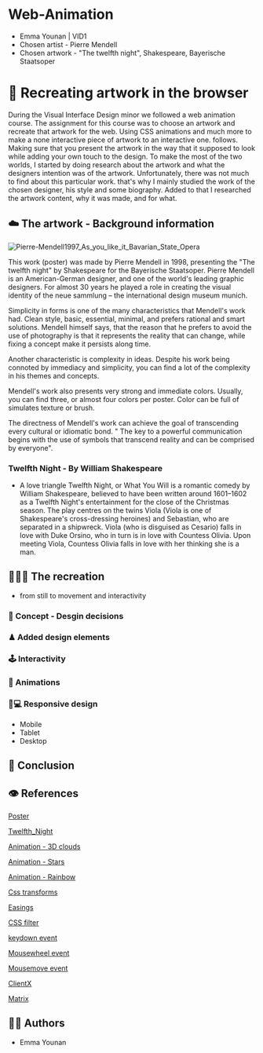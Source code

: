 # Web-Animation
- Emma Younan | VID1
- Chosen artist - Pierre Mendell 
- Chosen artwork - "The twelfth night", Shakespeare, Bayerische Staatsoper

# 👾 Recreating artwork in the browser
During the Visual Interface Design minor we followed a web animation course. The assignment for this course was to choose an artwork and recreate that artwork for the web. Using CSS animations and much more to make a none interactive piece of artwork to an interactive one. follows. Making sure that you present the artwork in the way that it supposed to look while adding your own touch to the design. To make the most of the two worlds, I started by doing research about the artwork and what the designers intention was of the artwork. Unfortunately, there was not much to find about this particular work. that's why I mainly studied the work of the chosen designer, his style and some biography. Added to that I researched the artwork content, why it was made, and for what. 

##  ☁️ The artwork - Background information
![Pierre-Mendell1997_As_you_like_it_Bavarian_State_Opera](https://user-images.githubusercontent.com/45408480/82729855-52513700-9cfb-11ea-83ca-b8f8471c1eea.jpg)

This work (poster) was made by Pierre Mendell in 1998, presenting the "The twelfth night" by Shakespeare for the Bayerische Staatsoper. Pierre Mendell is an American-German designer, and one of the world's leading graphic designers. For almost 30 years he played a role in creating the visual identity of the neue sammlung – the international design museum munich. 

Simplicity in forms is one of the many characteristics that Mendell's work had. Clean style, basic, essential, minimal, and prefers rational and smart solutions. Mendell himself says, that the reason that he prefers to avoid the use of photography is that it represents the reality that can change, while fixing a concept make it persists along time.

Another characteristic is complexity in ideas. Despite his work being connoted by immediacy and simplicity, you can find a lot of the complexity in his themes and concepts.

Mendell's work also presents very strong and immediate colors. Usually, you can find three, or almost four colors per poster. Color can be full of simulates texture or brush. 

The directness of Mendell's work can achieve the goal of transcending every cultural or idiomatic bond. 
" The key to a powerful communication begins with the use of symbols that transcend reality and can be comprised by everyone".

### Twelfth Night - By William Shakespeare
- A love triangle
Twelfth Night, or What You Will is a romantic comedy by William Shakespeare, believed to have been written around 1601–1602 as a Twelfth Night's entertainment for the close of the Christmas season. The play centres on the twins Viola (Viola is one of Shakespeare's cross-dressing heroines) and Sebastian, who are separated in a shipwreck. Viola (who is disguised as Cesario) falls in love with Duke Orsino, who in turn is in love with Countess Olivia. Upon meeting Viola, Countess Olivia falls in love with her thinking she is a man.


## 👩🏽‍💻 The recreation
- from still to movement and interactivity

### 🎯 Concept - Desgin decisions

### ♟ Added design elements

### 🕹 Interactivity

### 🤖 Animations

### 📱💻 Responsive design
- Mobile
- Tablet
- Desktop

## 📍 Conclusion

## 👁 References
[Poster](http://www.posterpage.ch/div/news06/n060618.htm)

[Twelfth_Night](https://en.wikipedia.org/wiki/Twelfth_Night)

[Animation - 3D clouds](https://www.clicktorelease.com/blog/how-to-make-clouds-with-css-3d/)

[Animation - Stars](https://codepen.io/cliffgurney/pen/GNpzdx)

[Animation - Rainbow](https://codepen.io/mmodrowski/pen/VjPbpo)

[Css transforms](https://developer.mozilla.org/en-US/docs/Web/CSS/CSS_Transforms/Using_CSS_transforms)

[Easings](https://easings.net)

[CSS filter](https://css-tricks.com/almanac/properties/f/filter/)

[keydown event](https://developer.mozilla.org/en-US/docs/Web/API/Document/keydown_event)

[Mousewheel event](https://developer.mozilla.org/en-US/docs/Web/API/Element/mousewheel_event)

[Mousemove event](https://developer.mozilla.org/en-US/docs/Web/API/Element/mousemove_event)

[ClientX](https://developer.mozilla.org/en-US/docs/Web/API/MouseEvent/clientX)

[Matrix](https://developer.mozilla.org/en-US/docs/Web/CSS/transform-function/matrix)












## 👩🏽 Authors
- Emma Younan


